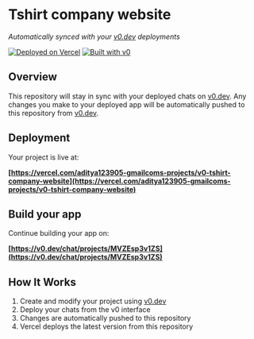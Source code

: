 # Tshirt company website

*Automatically synced with your [v0.dev](https://v0.dev) deployments*

[![Deployed on Vercel](https://img.shields.io/badge/Deployed%20on-Vercel-black?style=for-the-badge&logo=vercel)](https://vercel.com/aditya123905-gmailcoms-projects/v0-tshirt-company-website)
[![Built with v0](https://img.shields.io/badge/Built%20with-v0.dev-black?style=for-the-badge)](https://v0.dev/chat/projects/MVZEsp3v1ZS)

## Overview

This repository will stay in sync with your deployed chats on [v0.dev](https://v0.dev).
Any changes you make to your deployed app will be automatically pushed to this repository from [v0.dev](https://v0.dev).

## Deployment

Your project is live at:

**[https://vercel.com/aditya123905-gmailcoms-projects/v0-tshirt-company-website](https://vercel.com/aditya123905-gmailcoms-projects/v0-tshirt-company-website)**

## Build your app

Continue building your app on:

**[https://v0.dev/chat/projects/MVZEsp3v1ZS](https://v0.dev/chat/projects/MVZEsp3v1ZS)**

## How It Works

1. Create and modify your project using [v0.dev](https://v0.dev)
2. Deploy your chats from the v0 interface
3. Changes are automatically pushed to this repository
4. Vercel deploys the latest version from this repository